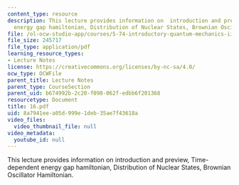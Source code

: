 ```yaml
---
content_type: resource
description: This lecture provides information on  introduction and preview, Time-dependent
  energy gap hamiltonian, Distribution of Nuclear States, Brownian Oscillator Hamiltonian.
file: /ol-ocw-studio-app/courses/5-74-introductory-quantum-mechanics-ii-spring-2004/8a7941eea05d999e1deb35ae7f43618a_16.pdf
file_size: 245717
file_type: application/pdf
learning_resource_types:
- Lecture Notes
license: https://creativecommons.org/licenses/by-nc-sa/4.0/
ocw_type: OCWFile
parent_title: Lecture Notes
parent_type: CourseSection
parent_uid: b674992b-2c20-f098-062f-edbb6f201368
resourcetype: Document
title: 16.pdf
uid: 8a7941ee-a05d-999e-1deb-35ae7f43618a
video_files:
  video_thumbnail_file: null
video_metadata:
  youtube_id: null
---
```

This lecture provides information on  introduction and preview, Time-dependent energy gap hamiltonian, Distribution of Nuclear States, Brownian Oscillator Hamiltonian.